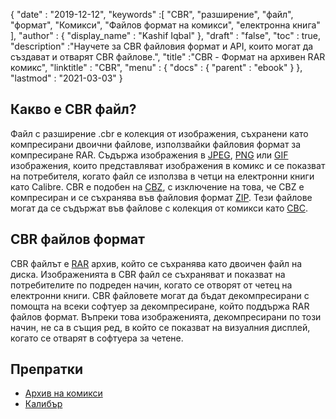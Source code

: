 {
  "date" : "2019-12-12",
  "keywords" :[ "CBR", "разширение", "файл", "формат", "Комикси", "Файлов формат на комикси", "електронна книга" ],
  "author" : {
    "display_name" : "Kashif Iqbal"
},
  "draft" : "false",
  "toc" : true,
  "description" :"Научете за CBR файловия формат и API, които могат да създават и отварят CBR файлове.",
  "title" :"CBR - Формат на архивен RAR комикс",
  "linktitle" : "CBR",
  "menu" : {
    "docs" : {
      "parent" : "ebook"
}
},
  "lastmod" : "2021-03-03"
}

## Какво е CBR файл?

Файл с разширение .cbr е колекция от изображения, съхранени като компресирани двоични файлове, използвайки файловия формат за компресиране RAR. Съдържа изображения в [JPEG](/bg/image/jpeg/), [PNG](/bg/image/png/) или [GIF](/bg/image/gif/) изображения, които представляват изображения в комикс и се показват на потребителя, когато файл се използва в четци на електронни книги като Calibre. CBR е подобен на [CBZ](/bg/ebook/cbz/), с изключение на това, че CBZ е компресиран и се съхранява във файловия формат [ZIP](/bg/compression/zip/). Тези файлове могат да се съдържат във файлове с колекция от комикси като [CBC](/bg/ebook/cbc/).

## CBR файлов формат

CBR файлът е [RAR](/bg/compression/rar/) архив, който се съхранява като двоичен файл на диска. Изображенията в CBR файл се съхраняват и показват на потребителите по подреден начин, когато се отворят от четец на електронни книги. CBR файловете могат да бъдат декомпресирани с помощта на всеки софтуер за декомпресиране, който поддържа RAR файлов формат. Въпреки това изображенията, декомпресирани по този начин, не са в същия ред, в който се показват на визуалния дисплей, когато се отварят в софтуера за четене.

## Препратки

* [Архив на комикси](https://en.wikipedia.org/wiki/Comic_book_archive)
* [Калибър](https://calibre-ebook.com/)

